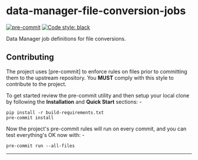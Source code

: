 # data-manager-file-conversion-jobs
[![pre-commit](https://img.shields.io/badge/pre--commit-enabled-brightgreen?logo=pre-commit&logoColor=white)](https://github.com/pre-commit/pre-commit)
[![Code style: black](https://img.shields.io/badge/code%20style-black-000000.svg)](https://github.com/psf/black)

Data Manager job definitions for file conversions.

## Contributing
The project uses [pre-commit] to enforce rules on files prior to committing
them to the upstream repository. You **MUST** comply with this style to
contribute to the project.

To get started review the pre-commit utility and then setup your local
clone by following the **Installation** and **Quick Start** sections: -

    pip install -r build-requirements.txt
    pre-commit install

Now the project's pre-commit rules will run on every commit, and you can
test everything's OK now with: -

    pre-commit run --all-files

---
